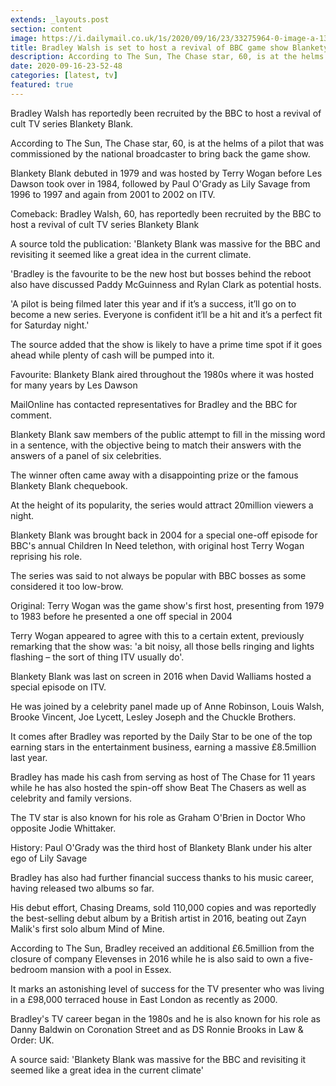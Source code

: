 ```yaml
---
extends: _layouts.post
section: content
image: https://i.dailymail.co.uk/1s/2020/09/16/23/33275964-0-image-a-135_1600295701371.jpg 
title: Bradley Walsh is set to host a revival of BBC game show Blankety Blank in big money deal  
description: According to The Sun, The Chase star, 60, is at the helms of a pilot that was commissioned by the national broadcaster to bring back the game show. 
date: 2020-09-16-23-52-48 
categories: [latest, tv] 
featured: true 
--- 
```

Bradley Walsh has reportedly been recruited by the BBC to host a revival of cult TV series Blankety Blank.

According to The Sun, The Chase star, 60, is at the helms of a pilot that was commissioned by the national broadcaster to bring back the game show.

Blankety Blank debuted in 1979 and was hosted by Terry Wogan before Les Dawson took over in 1984, followed by Paul O'Grady as Lily Savage from 1996 to 1997 and again from 2001 to 2002 on ITV.  

Comeback: Bradley Walsh, 60, has reportedly been recruited by the BBC to host a revival of cult TV series Blankety Blank 

A source told the publication: 'Blankety Blank was massive for the BBC and revisiting it seemed like a great idea in the current climate.

'Bradley is the favourite to be the new host but bosses behind the reboot also have discussed Paddy McGuinness and Rylan Clark as potential hosts. 

'A pilot is being filmed later this year and if it’s a success, it’ll go on to become a new series. Everyone is confident it’ll be a hit and it’s a perfect fit for Saturday night.'

The source added that the show is likely to have a prime time spot if it goes ahead while plenty of cash will be pumped into it.   

Favourite: Blankety Blank aired throughout the 1980s where it was hosted for many years by Les Dawson

MailOnline has contacted representatives for Bradley and the BBC for comment. 

Blankety Blank saw members of the public attempt to fill in the missing word in a sentence, with the objective being to match their answers with the answers of a panel of six celebrities.

The winner often came away with a disappointing prize or the famous Blankety Blank chequebook.

At the height of its popularity, the series would attract 20million viewers a night.

Blankety Blank was brought back in 2004 for a special one-off episode for BBC's annual Children In Need telethon, with original host Terry Wogan reprising his role.

The series was said to not always be popular with BBC bosses as some considered it too low-brow.

Original: Terry Wogan was the game show's first host, presenting from 1979 to 1983 before he presented a one off special in 2004 

Terry Wogan appeared to agree with this to a certain extent, previously remarking that the show was: 'a bit noisy, all those bells ringing and lights flashing – the sort of thing ITV usually do'.  

Blankety Blank was last on screen in 2016 when David Walliams hosted a special episode on ITV.

He was joined by a celebrity panel made up of Anne Robinson, Louis Walsh, Brooke Vincent, Joe Lycett, Lesley Joseph and the Chuckle Brothers. 

It comes after Bradley was reported by the Daily Star to be one of the top earning stars in the entertainment business, earning a massive £8.5million last year.

Bradley has made his cash from serving as host of The Chase for 11 years while he has also hosted the spin-off show Beat The Chasers as well as celebrity and family versions. 

The TV star is also known for his role as Graham O'Brien in Doctor Who opposite Jodie Whittaker.

History: Paul O'Grady was the third host of Blankety Blank under his alter ego of Lily Savage 

Bradley has also had further financial success thanks to his music career, having released two albums so far.

His debut effort, Chasing Dreams, sold 110,000 copies and was reportedly the best-selling debut album by a British artist in 2016, beating out Zayn Malik's first solo album Mind of Mine. 

According to The Sun, Bradley received an additional £6.5million from the closure of company Elevenses in 2016 while he is also said to own a five-bedroom mansion with a pool in Essex.

It marks an astonishing level of success for the TV presenter who was living in a £98,000 terraced house in East London as recently as 2000.

Bradley's TV career began in the 1980s and he is also known for his role as Danny Baldwin on Coronation Street and as DS Ronnie Brooks in Law & Order: UK.

A source said: 'Blankety Blank was massive for the BBC and revisiting it seemed like a great idea in the current climate'

